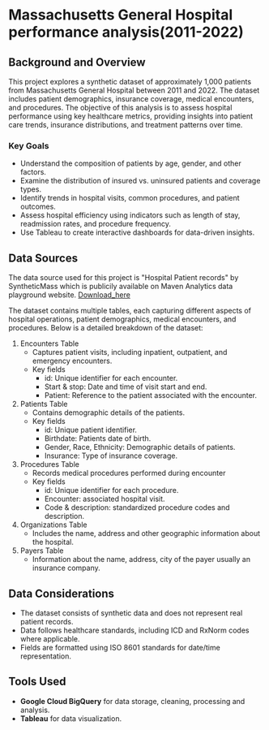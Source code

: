 # Massachusetts General Hospital performance analysis(2011-2022)

## Background and Overview

This project explores a synthetic dataset of approximately 1,000 patients from Massachusetts General Hospital between 2011 and 2022. The dataset includes patient demographics, insurance coverage, medical encounters, and procedures. The objective of this analysis is to assess hospital performance using key healthcare metrics, providing insights into patient care trends, insurance distributions, and treatment patterns over time.

### Key Goals
-  Understand the composition of patients by age, gender, and other factors.
-  Examine the distribution of insured vs. uninsured patients and coverage types.
-  Identify trends in hospital visits, common procedures, and patient outcomes.
-  Assess hospital efficiency using indicators such as length of stay, readmission rates, and procedure frequency.
-  Use Tableau to create interactive dashboards for data-driven insights.

## Data Sources

The data source used for this project is "Hospital Patient records" by SyntheticMass which is publicily available on Maven Analytics data playground website. [Download_here](https://mavenanalytics.io/data-playground?page=2&pageSize=5)

The dataset contains multiple tables, each capturing different aspects of hospital operations, patient demographics, medical encounters, and procedures. Below is a detailed breakdown of the dataset:

1. Encounters Table
   - Captures patient visits, including inpatient, outpatient, and emergency encounters.
   - Key fields
       - id: Unique identifier for each encounter.
       - Start & stop: Date and time of visit start and end.
       - Patient: Reference to the patient associated with the encounter.
2. Patients Table
   - Contains demographic details of the patients.
   - Key fields
       - id: Unique patient identifier.
       - Birthdate: Patients date of birth.
       - Gender, Race, Ethnicity: Demographic details of patients.
       - Insurance: Type of insurance coverage.
3. Procedures Table
   - Records medical procedures performed during encounter
   - Key fields
       - id: Unique identifier for each procedure.
       - Encounter: associated hospital visit.
       - Code & description: standardized procedure codes and description.
4. Organizations Table
   - Includes the name, address and other geographic information about the hospital.
5. Payers Table
   - Information about the name, address, city of the payer usually an insurance company.

## Data Considerations

- The dataset consists of synthetic data and does not represent real patient records.
- Data follows healthcare standards, including ICD and RxNorm codes where applicable.
- Fields are formatted using ISO 8601 standards for date/time representation.

## Tools Used

- **Google Cloud BigQuery** for data storage, cleaning, processing and analysis.
- **Tableau** for data visualization.
